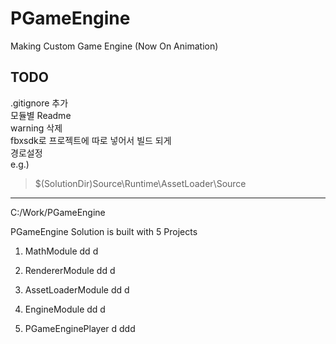 # PGameEngine
Making Custom Game Engine 
(Now On Animation)

TODO  
------------
.gitignore 추가  
모듈별 Readme  
warning 삭제  
fbxsdk로 프로젝트에 따로 넣어서 빌드 되게  
경로설정  
e.g.)  
>  $(SolutionDir)Source\Runtime\AssetLoader\Source  
------------

C:/Work/PGameEngine

PGameEngine Solution is built with 5 Projects

1) MathModule
dd
d

2) RendererModule
dd
d

3) AssetLoaderModule
dd
d

4) EngineModule
dd
d

5) PGameEnginePlayer
d
ddd

